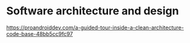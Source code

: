 # Software architecture and design

https://proandroiddev.com/a-guided-tour-inside-a-clean-architecture-code-base-48bb5cc9fc97
